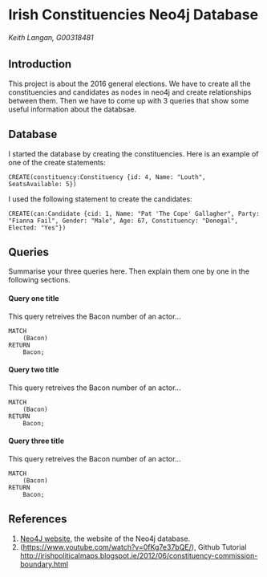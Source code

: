 # Irish Constituencies Neo4j Database
###### Keith Langan, G00318481

## Introduction
This project is about the 2016 general elections. We have to create all the constituencies and candidates as nodes in neo4j and create relationships between them. 
Then we have to come up with 3 queries that show some useful information about the databsae. 

## Database
I started the database by creating the constituencies. Here is an example of one of the create statements:

	CREATE(constituency:Constituency {id: 4, Name: "Louth", SeatsAvailable: 5})
	
I used the following statement to create the candidates:

	CREATE(can:Candidate {cid: 1, Name: "Pat 'The Cope' Gallagher", Party: "Fianna Fail", Gender: "Male", Age: 67, Constituency: "Donegal", Elected: "Yes"})
	
	

## Queries
Summarise your three queries here.
Then explain them one by one in the following sections.

#### Query one title
This query retreives the Bacon number of an actor...
```cypher
MATCH
	(Bacon)
RETURN
	Bacon;
```

#### Query two title
This query retreives the Bacon number of an actor...
```cypher
MATCH
	(Bacon)
RETURN
	Bacon;
```

#### Query three title
This query retreives the Bacon number of an actor...
```cypher
MATCH
	(Bacon)
RETURN
	Bacon;
```

## References
1. [Neo4J website](http://neo4j.com/), the website of the Neo4j database.
2. (https://www.youtube.com/watch?v=0fKg7e37bQE/),  Github Tutorial
http://irishpoliticalmaps.blogspot.ie/2012/06/constituency-commission-boundary.html
